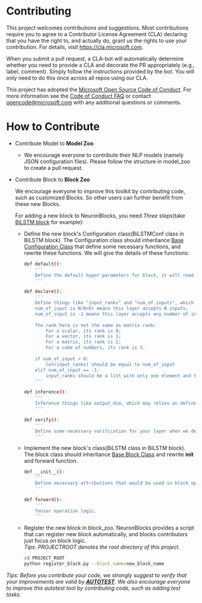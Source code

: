 
# Contributing

This project welcomes contributions and suggestions.  Most contributions require you to agree to a
Contributor License Agreement (CLA) declaring that you have the right to, and actually do, grant us
the rights to use your contribution. For details, visit https://cla.microsoft.com.

When you submit a pull request, a CLA-bot will automatically determine whether you need to provide
a CLA and decorate the PR appropriately (e.g., label, comment). Simply follow the instructions
provided by the bot. You will only need to do this once across all repos using our CLA.

This project has adopted the [Microsoft Open Source Code of Conduct](https://opensource.microsoft.com/codeofconduct/).
For more information see the [Code of Conduct FAQ](https://opensource.microsoft.com/codeofconduct/faq/) or
contact [opencode@microsoft.com](mailto:opencode@microsoft.com) with any additional questions or comments.


# How to Contribute
- Contribute Model to **Model Zoo**
    - We encourage everyone to contribute their NLP models (namely JSON configuration files). Please follow the structure in model_zoo to  create a pull request.
- Contribute Block to **Block Zoo**

    We encourage everyone to improve this toolkit by contributing code, such as customized Blocks. So other users can further benefit from these new Blocks.
    
    For adding a new block to NeuronBlocks, you need *Three steps*(take [BiLSTM block](https://github.com/microsoft/NeuronBlocks/blob/master/block_zoo/BiLSTM.py) for example):
    - Define the new block's Configuration class(BiLSTMConf class in BiLSTM block). The Configuration class should inheritance [Base Configuration Class](https://github.com/microsoft/NeuronBlocks/blob/master/block_zoo/BaseLayer.py) that define some necessary functions, and rewrite these functions.
    We will give the details of these functions:
        ```bash
        def default():
            '''
            Define the default hyper parameters for block, it will read the corresponding block hyper parameters in configuration json files firstly.
            '''
        
        def declare():
            '''
            Define things like "input_ranks" and "num_of_inputs", which are certain with regard to the block.
            num_of_input is N(N>0) means this layer accepts N inputs;
            num_of_input is -1 means this layer accepts any number of inputs;
            
            The rank here is not the same as matrix rank:
                For a scalar, its rank is 0;
                For a vector, its rank is 1;
                For a matrix, its rank is 2;
                For a cube of numbers, its rank is 3.
            
            if num_of_input > 0:
                len(input_ranks) should be equal to num_of_input
            elif num_of_input == -1:
                input_ranks should be a list with only one element and the rank of all the inputs should be equal to that element.
            '''
        
        def inference():
            '''
            Inference things like output_dim, which may relies on defined hyper parameter or the block special operation.
            '''
        
        def verify():
            '''
            Define some necessary varification for your layer when we define the model.
            '''
        ```
    - Implement the new block's class(BiLSTM class in BiLSTM block). The block class should inheritance [Base Block Class](https://github.com/microsoft/NeuronBlocks/blob/master/block_zoo/BaseLayer.py) and rewrite __init__ and forward function.
        ```bash
        def __init__():
            '''
            Define necessary attributions that would be used in block operation logic.
            '''
        
        def forward():
            '''
            Tensor operation logic.
            '''
        ```
    - Register the new block in block_zoo.
        NeuronBlocks provides a script that can register new block automatically, and blocks contributors just focus on block logic.        
        *Tips: PROJECTROOT denotes the root directory of this project.*
        ```bash
        cd PROJECT_ROOT
        python register_block.py --block_name=new_block_name
        ```
    
*Tips: Before you contribute your code, we strongly suggest to verify that your improvements are valid by **[AUTOTEST](./autotest)**. We also encourage everyone to improve this autotest tool by contributing code, such as adding test tasks.*
